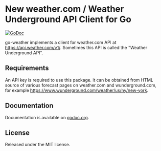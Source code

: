 # New weather.com / Weather Underground API Client for Go

[![GoDoc](https://godoc.org/github.com/p/go-weather?status.svg)](https://godoc.org/github.com/p/go-weather)

go-weather implements a client for weather.com API
at https://api.weather.com/v1/. Sometimes this API is called
the "Weather Underground API".

## Requirements

An API key is required to use this package.
It can be obtained from HTML source of various forecast pages on
weather.com and wunderground.com, for example
https://www.wunderground.com/weather/us/ny/new-york.

## Documentation

Documentation is available on [godoc.org](https://godoc.org/github.com/p/go-weather).

## License

Released under the MIT license.
